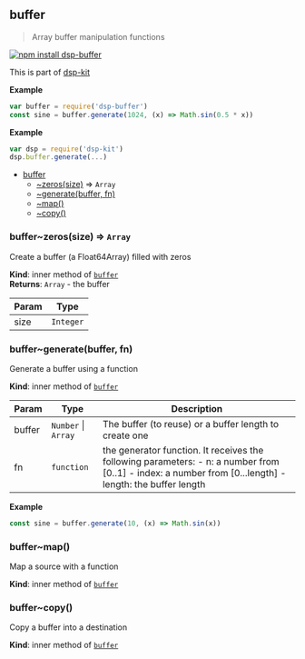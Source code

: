 <a name="module_buffer"></a>

## buffer
> Array buffer manipulation functions

[![npm install dsp-buffer](https://nodei.co/npm/dsp-buffer.png?mini=true)](https://npmjs.org/package/dsp-buffer/)

This is part of [dsp-kit](https://github.com/oramics/dsp-kit)

**Example**  
```js
var buffer = require('dsp-buffer')
const sine = buffer.generate(1024, (x) => Math.sin(0.5 * x))
```
**Example**  
```js
var dsp = require('dsp-kit')
dsp.buffer.generate(...)
```

* [buffer](#module_buffer)
    * [~zeros(size)](#module_buffer..zeros) ⇒ <code>Array</code>
    * [~generate(buffer, fn)](#module_buffer..generate)
    * [~map()](#module_buffer..map)
    * [~copy()](#module_buffer..copy)

<a name="module_buffer..zeros"></a>

### buffer~zeros(size) ⇒ <code>Array</code>
Create a buffer (a Float64Array) filled with zeros

**Kind**: inner method of <code>[buffer](#module_buffer)</code>  
**Returns**: <code>Array</code> - the buffer  

| Param | Type |
| --- | --- |
| size | <code>Integer</code> | 

<a name="module_buffer..generate"></a>

### buffer~generate(buffer, fn)
Generate a buffer using a function

**Kind**: inner method of <code>[buffer](#module_buffer)</code>  

| Param | Type | Description |
| --- | --- | --- |
| buffer | <code>Number</code> &#124; <code>Array</code> | The buffer (to reuse) or a buffer length to create one |
| fn | <code>function</code> | the generator function. It receives the following parameters: - n: a number from [0..1] - index: a number from [0...length] - length: the buffer length |

**Example**  
```js
const sine = buffer.generate(10, (x) => Math.sin(x))
```
<a name="module_buffer..map"></a>

### buffer~map()
Map a source with a function

**Kind**: inner method of <code>[buffer](#module_buffer)</code>  
<a name="module_buffer..copy"></a>

### buffer~copy()
Copy a buffer into a destination

**Kind**: inner method of <code>[buffer](#module_buffer)</code>  
